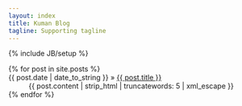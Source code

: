 ```yaml
---
layout: index
title: Kuman Blog
tagline: Supporting tagline
---
```

{% include JB/setup %}

<dl class="posts">
  {% for post in site.posts %}
  <dt>
    <span>{{ post.date | date_to_string }} &raquo;
    <a href="{{ BASE_PATH }}{{ post.url }}">{{ post.title }}</a>
  </dt>
  <dd>
  {{ post.content | strip_html | truncatewords: 5 | xml_escape }}
  </dd>
  {% endfor %}
</dl>
